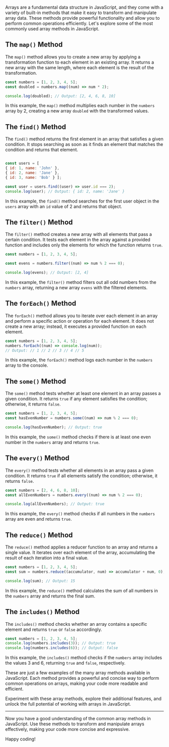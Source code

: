 Arrays are a fundamental data structure in JavaScript, and they come with a variety of built-in methods that make it easy to transform and manipulate array data. These methods provide powerful functionality and allow you to perform common operations efficiently. Let's explore some of the most commonly used array methods in JavaScript.

## The `map()` Method

The `map()` method allows you to create a new array by applying a transformation function to each element in an existing array. It returns a new array with the same length, where each element is the result of the transformation.

```javascript
const numbers = [1, 2, 3, 4, 5];  
const doubled = numbers.map((num) => num * 2); 

console.log(doubled); // Output: [2, 4, 6, 8, 10]
```
In this example, the `map()` method multiplies each number in the `numbers` array by 2, creating a new array `doubled` with the transformed values.

## The `find()` Method

The `find()` method returns the first element in an array that satisfies a given condition. It stops searching as soon as it finds an element that matches the condition and returns that element.

```javascript

const users = [   
{ id: 1, name: 'John' },   
{ id: 2, name: 'Jane' },   
{ id: 3, name: 'Bob' } ];  

const user = users.find((user) => user.id === 2); 
console.log(user); // Output: { id: 2, name: 'Jane' }
```
In this example, the `find()` method searches for the first user object in the `users` array with an `id` value of 2 and returns that object.

## The `filter()` Method

The `filter()` method creates a new array with all elements that pass a certain condition. It tests each element in the array against a provided function and includes only the elements for which the function returns `true`.

```javascript
const numbers = [1, 2, 3, 4, 5];  

const evens = numbers.filter((num) => num % 2 === 0); 

console.log(evens); // Output: [2, 4]
```
In this example, the `filter()` method filters out all odd numbers from the `numbers` array, returning a new array `evens` with the filtered elements.

## The `forEach()` Method

The `forEach()` method allows you to iterate over each element in an array and perform a specific action or operation for each element. It does not create a new array; instead, it executes a provided function on each element.

```javascript
const numbers = [1, 2, 3, 4, 5];  
numbers.forEach((num) => console.log(num)); 
// Output: // 1 // 2 // 3 // 4 // 5
```
In this example, the `forEach()` method logs each number in the `numbers` array to the console.

## The `some()` Method

The `some()` method tests whether at least one element in an array passes a given condition. It returns `true` if any element satisfies the condition; otherwise, it returns `false`.

```javascript
const numbers = [1, 2, 3, 4, 5];  
const hasEvenNumber = numbers.some((num) => num % 2 === 0); 

console.log(hasEvenNumber); // Output: true
```
In this example, the `some()` method checks if there is at least one even number in the `numbers` array and returns `true`.

## The `every()` Method

The `every()` method tests whether all elements in an array pass a given condition. It returns `true` if all elements satisfy the condition; otherwise, it returns `false`.

```javascript
const numbers = [2, 4, 6, 8, 10];  
const allEvenNumbers = numbers.every((num) => num % 2 === 0); 

console.log(allEvenNumbers); // Output: true
```
In this example, the `every()` method checks if all numbers in the `numbers` array are even and returns `true`.

## The `reduce()` Method

The `reduce()` method applies a reducer function to an array and returns a single value. It iterates over each element of the array, accumulating the result of each iteration into a final value.

```javascript
const numbers = [1, 2, 3, 4, 5];  
const sum = numbers.reduce((accumulator, num) => accumulator + num, 0); 

console.log(sum); // Output: 15
```
In this example, the `reduce()` method calculates the sum of all numbers in the `numbers` array and returns the final sum.

## The `includes()` Method

The `includes()` method checks whether an array contains a specific element and returns `true` or `false` accordingly.

```javascript
const numbers = [1, 2, 3, 4, 5];  
console.log(numbers.includes(3)); // Output: true 
console.log(numbers.includes(6)); // Output: false
```
In this example, the `includes()` method checks if the `numbers` array includes the values 3 and 6, returning `true` and `false`, respectively.

These are just a few examples of the many array methods available in JavaScript. Each method provides a powerful and concise way to perform common operations on arrays, making your code more readable and efficient.

Experiment with these array methods, explore their additional features, and unlock the full potential of working with arrays in JavaScript.

---

Now you have a good understanding of the common array methods in JavaScript. Use these methods to transform and manipulate arrays effectively, making your code more concise and expressive.

Happy coding!